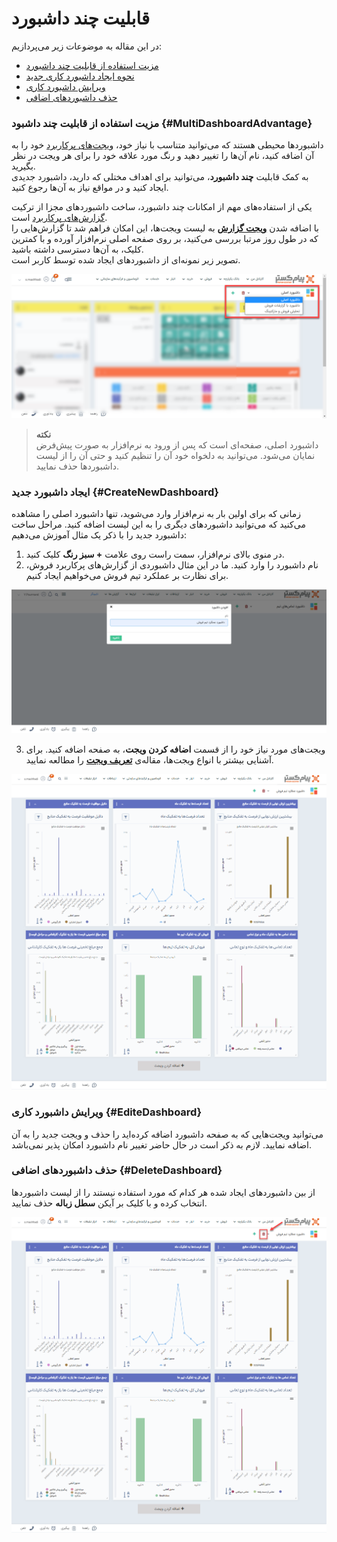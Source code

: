# قابلیت چند داشبورد
در این مقاله به موضوعات زیر می‌پردازیم:
- [مزیت استفاده از قابلیت چند داشبورد](#MultiDashboardAdvantage)
- [نحوه ایجاد داشبورد کاری جدید](#CreateNewDashboard)
- [ویرایش داشبورد کاری](#EditeDashboard)
- [حذف داشبوردهای اضافی](#DeleteDashboard)
### مزیت استفاده از قابلیت چند داشبود {#MultiDashboardAdvantage}
داشبوردها محیطی هستند که می‌توانید متناسب با نیاز خود، [ویجت‌های پرکاربرد](https://github.com/1stco/PayamGostarDocs/blob/master/Help/home/widget/Widgets2.7.0.md) خود را به آن اضافه کنید، نام آن‌ها را تغییر دهید و رنگ مورد علاقه خود را برای هر ویجت در نظر بگیرید.<br>
به کمک قابلیت **چند داشبورد**، می‌توانید برای اهداف مختلی که دارید، داشبورد جدیدی ایجاد کنید و در مواقع نیاز به آن‌ها رجوع کنید.


یکی از استفاده‌های مهم از امکانات چند داشبورد، ساخت داشبوردهای مجزا از ترکیت [گزارش‌های پرکاربرد](https://github.com/1stco/PayamGostarDocs/blob/master/Help/Management-and-reports/FrequentlyUsedReports/FrequentlyUsedReportsIntroduction.md) است.<br>
با اضافه شدن [**ویجت گزارش**](https://github.com/1stco/PayamGostarDocs/blob/master/Help/home/widget/ReportWidget.md) به لیست ویجت‌ها، این امکان فراهم شد تا گزارش‌هایی را که در طول روز مرتبا بررسی می‌کنید، بر روی صفحه اصلی نرم‌افزار آورده و با کمترین کلیک، به آن‌ها دسترسی داشته باشید.<br>
تصویر زیر نمونه‌ای از داشبوردهای ایجاد شده توسط کاربر است.

![نمونه‌ای از چند داشبورد](./Images/Multi-dashboard-sample.png)

> **نکته**<br>
> داشبورد اصلی، صفحه‌ای است که پس از ورود به نرم‌افزار به صورت پیش‌فرض نمایان می‌شود. می‌توانید به دلخواه خود آن را تنظیم کنید و حتی آن را از لیست داشبوردها حذف نمایید.

### ایجاد داشبورد جدید {#CreateNewDashboard}
 زمانی که برای اولین بار به نرم‌افزار وارد می‌شوید، تنها داشبورد اصلی را مشاهده می‌کنید که می‌توانید داشبوردهای دیگری را به این لیست اضافه کنید. مراحل ساخت داشبورد جدید را با ذکر یک مثال آموزش می‌دهیم:
 1. در منوی بالای نرم‌افزار، سمت راست روی علامت **+ سبز رنگ** کلیک کنید.
 2. نام داشبورد را وارد کنید. ما در این مثال داشبوردی از گزارش‌های پرکاربرد فروش، برای نظارت بر عملکرد تیم فروش می‌خواهیم ایجاد کنیم.

 ![ایجاد داشبورد جدید](./Images/create-dashboard.png)

 3. ویجت‌های مورد نیاز خود را از قسمت **اضافه کردن ویجت**، به صفحه اضافه کنید. برای آشنایی بیشتر با انواع ویجت‌ها، مقاله‌ی [**تعریف ویجت**](https://github.com/1stco/PayamGostarDocs/blob/master/Help/home/widget/Widgets2.7.0.md) را مطالعه نمایید.

![نمونه‌ای از داشبورد کاربر](./Images/user-dashboard-sample.png)

### ویرایش داشبورد کاری {#EditeDashboard}
می‌توانید ویجت‌هایی که به صفحه داشبورد اضافه کرده‌اید را حذف و ویجت جدید را به آن اضافه نمایید. لازم به ذکر است در حال حاضر تغییر نام داشبورد امکان پذیر نمی‌باشد.

### حذف داشبوردهای اضافی {#DeleteDashboard}
از بین داشبوردهای ایجاد شده هر کدام که مورد استفاده نیستند را از لیست داشبوردها انتخاب کرده و با کلیک بر آیکن **سطل زباله** حذف نمایید.

![حذف داشبورد](./Images/Delete-dashboard.png)